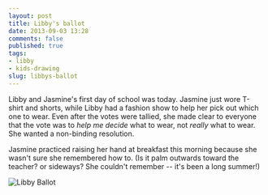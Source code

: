```yaml
---
layout: post
title: Libby's ballot
date: 2013-09-03 13:28
comments: false
published: true
tags:
- libby
- kids-drawing
slug: libbys-ballot
---
```

Libby and Jasmine's first day of school was today.  Jasmine just wore T-shirt and shorts, while Libby had a fashion show to help her pick out which one to wear.  Even after the votes were tallied, she made clear to everyone that the vote was to *help me decide* what to wear, not *really* what to wear. She wanted a non-binding resolution.  

Jasmine practiced raising her hand at breakfast this morning because she wasn't sure she remembered how to.  (Is it palm outwards toward the teacher?  or sideways?  She couldn't remember -- it's been a long summer!)

![Libby Ballot](http://media.eick.us/media/photographs/2013/2013-08-30/2013-08-30-at-11-11-36.jpg)
